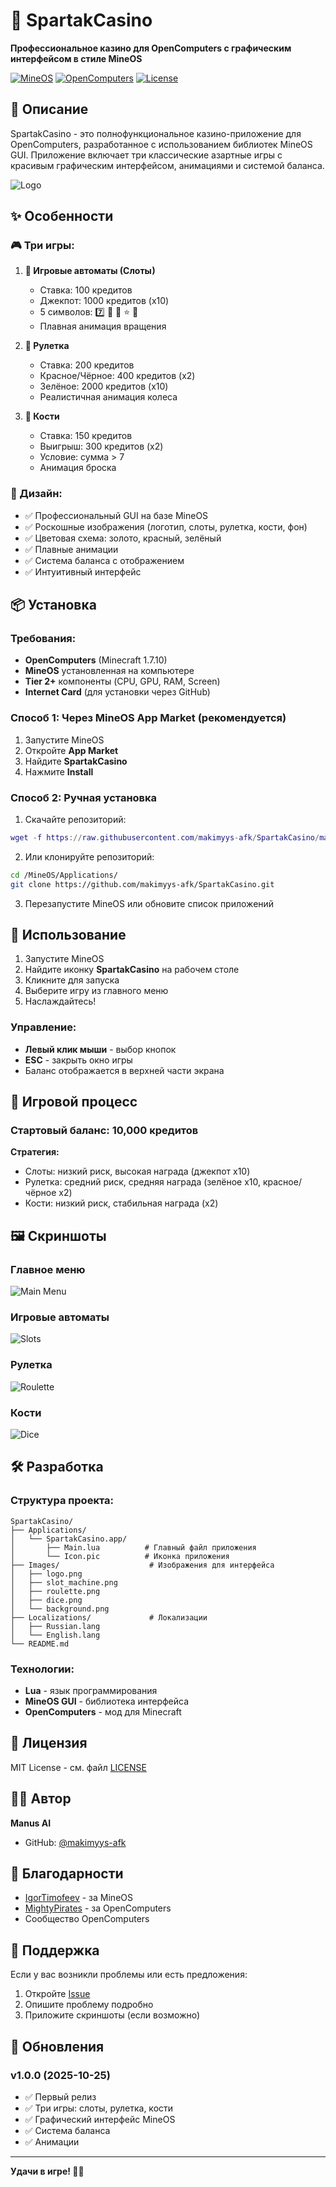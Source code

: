 # 🎰 SpartakCasino

**Профессиональное казино для OpenComputers с графическим интерфейсом в стиле MineOS**

[![MineOS](https://img.shields.io/badge/MineOS-Compatible-brightgreen)](https://github.com/IgorTimofeev/MineOS)
[![OpenComputers](https://img.shields.io/badge/OpenComputers-1.7.10-blue)](https://github.com/MightyPirates/OpenComputers)
[![License](https://img.shields.io/badge/License-MIT-yellow.svg)](LICENSE)

## 📖 Описание

SpartakCasino - это полнофункциональное казино-приложение для OpenComputers, разработанное с использованием библиотек MineOS GUI. Приложение включает три классические азартные игры с красивым графическим интерфейсом, анимациями и системой баланса.

![Logo](Images/logo.png)

## ✨ Особенности

### 🎮 Три игры:

1. **🎰 Игровые автоматы (Слоты)**
   - Ставка: 100 кредитов
   - Джекпот: 1000 кредитов (x10)
   - 5 символов: 7️⃣ 💎 🍒 ⭐ 🔔
   - Плавная анимация вращения

2. **🎡 Рулетка**
   - Ставка: 200 кредитов
   - Красное/Чёрное: 400 кредитов (x2)
   - Зелёное: 2000 кредитов (x10)
   - Реалистичная анимация колеса

3. **🎲 Кости**
   - Ставка: 150 кредитов
   - Выигрыш: 300 кредитов (x2)
   - Условие: сумма > 7
   - Анимация броска

### 🎨 Дизайн:

- ✅ Профессиональный GUI на базе MineOS
- ✅ Роскошные изображения (логотип, слоты, рулетка, кости, фон)
- ✅ Цветовая схема: золото, красный, зелёный
- ✅ Плавные анимации
- ✅ Система баланса с отображением
- ✅ Интуитивный интерфейс

## 📦 Установка

### Требования:

- **OpenComputers** (Minecraft 1.7.10)
- **MineOS** установленная на компьютере
- **Tier 2+** компоненты (CPU, GPU, RAM, Screen)
- **Internet Card** (для установки через GitHub)

### Способ 1: Через MineOS App Market (рекомендуется)

1. Запустите MineOS
2. Откройте **App Market**
3. Найдите **SpartakCasino**
4. Нажмите **Install**

### Способ 2: Ручная установка

1. Скачайте репозиторий:
```lua
wget -f https://raw.githubusercontent.com/makimyys-afk/SpartakCasino/main/install.lua /tmp/install.lua && /tmp/install.lua
```

2. Или клонируйте репозиторий:
```bash
cd /MineOS/Applications/
git clone https://github.com/makimyys-afk/SpartakCasino.git
```

3. Перезапустите MineOS или обновите список приложений

## 🚀 Использование

1. Запустите MineOS
2. Найдите иконку **SpartakCasino** на рабочем столе
3. Кликните для запуска
4. Выберите игру из главного меню
5. Наслаждайтесь!

### Управление:

- **Левый клик мыши** - выбор кнопок
- **ESC** - закрыть окно игры
- Баланс отображается в верхней части экрана

## 🎯 Игровой процесс

### Стартовый баланс: 10,000 кредитов

**Стратегия:**
- Слоты: низкий риск, высокая награда (джекпот x10)
- Рулетка: средний риск, средняя награда (зелёное x10, красное/чёрное x2)
- Кости: низкий риск, стабильная награда (x2)

## 🖼️ Скриншоты

### Главное меню
![Main Menu](Images/screenshot_main.png)

### Игровые автоматы
![Slots](Images/slot_machine.png)

### Рулетка
![Roulette](Images/roulette.png)

### Кости
![Dice](Images/dice.png)

## 🛠️ Разработка

### Структура проекта:

```
SpartakCasino/
├── Applications/
│   └── SpartakCasino.app/
│       ├── Main.lua          # Главный файл приложения
│       └── Icon.pic          # Иконка приложения
├── Images/                    # Изображения для интерфейса
│   ├── logo.png
│   ├── slot_machine.png
│   ├── roulette.png
│   ├── dice.png
│   └── background.png
├── Localizations/             # Локализации
│   ├── Russian.lang
│   └── English.lang
└── README.md
```

### Технологии:

- **Lua** - язык программирования
- **MineOS GUI** - библиотека интерфейса
- **OpenComputers** - мод для Minecraft

## 📝 Лицензия

MIT License - см. файл [LICENSE](LICENSE)

## 👨‍💻 Автор

**Manus AI**

- GitHub: [@makimyys-afk](https://github.com/makimyys-afk)

## 🙏 Благодарности

- [IgorTimofeev](https://github.com/IgorTimofeev) - за MineOS
- [MightyPirates](https://github.com/MightyPirates) - за OpenComputers
- Сообщество OpenComputers

## 📮 Поддержка

Если у вас возникли проблемы или есть предложения:

1. Откройте [Issue](https://github.com/makimyys-afk/SpartakCasino/issues)
2. Опишите проблему подробно
3. Приложите скриншоты (если возможно)

## 🔄 Обновления

### v1.0.0 (2025-10-25)
- ✅ Первый релиз
- ✅ Три игры: слоты, рулетка, кости
- ✅ Графический интерфейс MineOS
- ✅ Система баланса
- ✅ Анимации

---

**Удачи в игре! 🎰✨**

